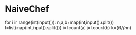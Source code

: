 # NaiveChef
for i in range(int(input())):
    n,a,b=map(int,input().split())
    l=list(map(int,input().split()))
    i=l.count(a)
    j=l.count(b)
    k=(i*j)/(n*n)

